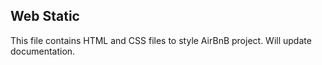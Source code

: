 ## Web Static

This file contains HTML and CSS files to style AirBnB project. Will update documentation.
